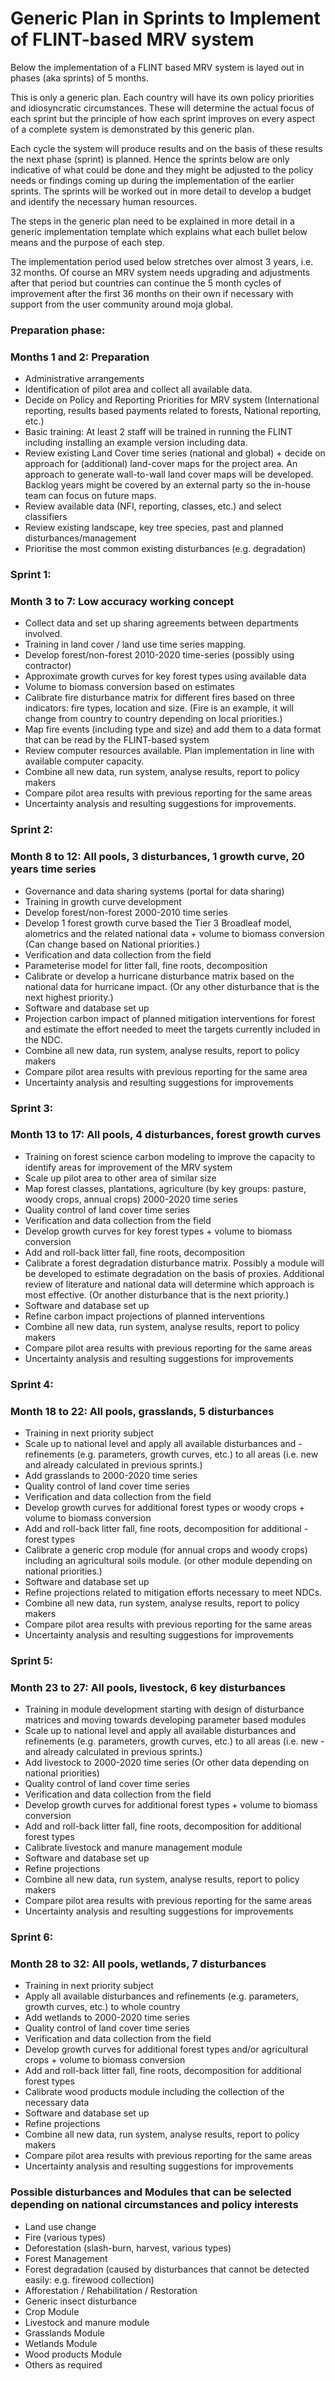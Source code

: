 # Generic Plan in Sprints to Implement of FLINT-based MRV system 

Below the implementation of a FLINT based MRV system is layed out in phases (aka sprints) of 5 months. 

This is only a generic plan. Each country will have its own policy priorities and idiosyncratic circumstances. These will determine the actual focus of each sprint but the principle of how each sprint improves on every aspect of a complete system is demonstrated by this generic plan.

Each cycle the system will produce results and on the basis of these results the next phase (sprint) is planned. Hence the sprints below are only indicative of what could be done and they might be adjusted to the policy needs or findings coming up during the implementation of the earlier sprints. The sprints will be worked out in more detail to develop a budget and identify the necessary human resources.

The steps in the generic plan need to be explained in more detail in a generic implementation template which explains what each bullet below means and the purpose of each step.

The implementation period used below stretches over almost 3 years, i.e. 32 months. Of course an MRV system needs upgrading and adjustments after that period but countries can continue the 5 month cycles of improvement after the first 36 months on their own if necessary with support from the user community around moja global.

### Preparation phase: 
### Months 1 and 2: Preparation

- Administrative arrangements
- Identification of pilot area and collect all available data. 
- Decide on Policy and Reporting Priorities for MRV system (International reporting, results based payments related to forests, National reporting, etc.)
- Basic training: At least 2 staff will be trained in running the FLINT including installing an example version including data.
- Review existing Land Cover time series (national and global) + decide on approach for (additional) land-cover maps for the project area. An approach to generate wall-to-wall land cover maps will be developed. Backlog years might be covered by an external party so the in-house team can focus on future maps.
- Review available data (NFI, reporting, classes, etc.) and select classifiers
- Review existing landscape, key tree species, past and planned disturbances/management
- Prioritise the most common existing disturbances (e.g. degradation)

### Sprint 1:  
### Month 3 to 7: Low accuracy working concept


- Collect data and set up sharing agreements between departments involved.
- Training in land cover / land use time series mapping.
- Develop forest/non-forest 2010-2020 time-series (possibly using contractor)
- Approximate growth curves for key forest types using available data
- Volume to biomass conversion based on estimates
- Calibrate fire disturbance matrix for different fires based on three indicators: fire types, location and size. (Fire is an example, it will change from country to country depending on local priorities.)
- Map fire events (including type and size) and add them to a data format that can be read by the FLINT-based system
- Review computer resources available. Plan implementation in line with available computer capacity.
- Combine all new data, run system, analyse results, report to policy makers
- Compare pilot area results with previous reporting for the same areas
- Uncertainty analysis and resulting suggestions for improvements.

### Sprint 2:  
### Month 8 to 12: All pools, 3 disturbances, 1 growth curve, 20 years time series

- Governance and data sharing systems (portal for data sharing)
- Training in growth curve development
- Develop forest/non-forest 2000-2010 time series
- Develop 1 forest growth curve based the Tier 3 Broadleaf model, alometrics and the related national data + volume to biomass conversion (Can change based on National priorities.)
- Verification and data collection from the field
- Parameterise model for litter fall, fine roots, decomposition
- Calibrate or develop a hurricane disturbance matrix based on the national data for hurricane impact. (Or any other disturbance that is the next highest priority.) 
- Software and database set up
- Projection carbon impact of planned mitigation interventions for forest and estimate the effort needed to meet the targets currently included in the NDC.
- Combine all new data, run system, analyse results, report to policy makers
- Compare pilot area results with previous reporting for the same area
- Uncertainty analysis and resulting suggestions for improvements

### Sprint 3:  
### Month 13 to 17: All pools, 4 disturbances, forest growth curves

- Training on forest science carbon modeling to improve the capacity to identify areas for improvement of the MRV system
- Scale up pilot area to other area of similar size 
- Map forest classes, plantations, agriculture (by key groups: pasture, woody crops, annual crops) 2000-2020 time series
- Quality control of land cover time series
- Verification and data collection from the field
- Develop growth curves for key forest types + volume to biomass conversion
- Add and roll-back litter fall, fine roots, decomposition
- Calibrate a forest degradation disturbance matrix. Possibly a module will be developed to estimate degradation on the basis of proxies. Additional review of literature and national data will determine which approach is most effective. (Or another disturbance that is the next priority.)
- Software and database set up
- Refine carbon impact projections of planned interventions
- Combine all new data, run system, analyse results, report to policy makers
- Compare pilot area results with previous reporting for the same areas
- Uncertainty analysis and resulting suggestions for improvements

### Sprint 4:  
### Month 18 to 22: All pools, grasslands, 5 disturbances


- Training in next priority subject
- Scale up to national level and apply all available disturbances and - refinements (e.g. parameters, growth curves, etc.) to all areas (i.e. new and already calculated in previous sprints.)
- Add grasslands to 2000-2020 time series 
- Quality control of land cover time series
- Verification and data collection from the field
- Develop growth curves for additional forest types or woody crops + volume to biomass conversion 
- Add and roll-back litter fall, fine roots, decomposition for additional - forest types
- Calibrate a generic crop module (for annual crops and woody crops) including an agricultural soils module. (or other module depending on national priorities.)
- Software and database set up
- Refine projections related to mitigation efforts necessary to meet NDCs.
- Combine all new data, run system, analyse results, report to policy makers
- Compare pilot area results with previous reporting for the same areas
- Uncertainty analysis and resulting suggestions for improvements

### Sprint 5:  
### Month 23 to 27: All pools, livestock, 6 key disturbances


- Training in module development starting with design of disturbance matrices and moving towards developing parameter based modules 
- Scale up to national level and apply all available disturbances and refinements (e.g. parameters, growth curves, etc.) to all areas (i.e. new - and already calculated in previous sprints.)
- Add livestock to 2000-2020 time series (Or other data depending on national priorities)
- Quality control of land cover time series
- Verification and data collection from the field
- Develop growth curves for additional forest types + volume to biomass conversion
- Add and roll-back litter fall, fine roots, decomposition for additional  forest types
- Calibrate livestock and manure management module 
- Software and database set up
- Refine projections
- Combine all new data, run system, analyse results, report to policy makers
- Compare pilot area results with previous reporting for the same areas
- Uncertainty analysis and resulting suggestions for improvements

### Sprint 6: 
### Month 28 to 32: All pools, wetlands, 7 disturbances


- Training in next priority subject
- Apply all available disturbances and refinements (e.g. parameters, growth curves, etc.) to whole country
- Add wetlands to 2000-2020 time series 
- Quality control of land cover time series
- Verification and data collection from the field
- Develop growth curves for additional forest types and/or agricultural crops + volume to biomass conversion
- Add and roll-back litter fall, fine roots, decomposition for additional forest types
- Calibrate wood products module including the collection of the necessary data 
- Software and database set up
- Refine projections
- Combine all new data, run system, analyse results, report to policy makers
- Compare pilot area results with previous reporting for the same areas
- Uncertainty analysis and resulting suggestions for improvements

### Possible disturbances and Modules that can be selected depending on national circumstances and policy interests


- Land use change
- Fire (various types)
- Deforestation (slash-burn, harvest, various types) 
- Forest Management
- Forest degradation (caused by disturbances that cannot be detected easily: e.g. firewood collection)
- Afforestation / Rehabilitation / Restoration
- Generic insect disturbance
- Crop Module
- Livestock and manure module
- Grasslands Module
- Wetlands Module
- Wood products Module
- Others as required
